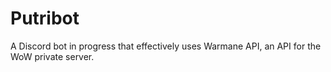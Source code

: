 # Putribot
A Discord bot in progress that effectively uses Warmane API, an API for the WoW private server.

